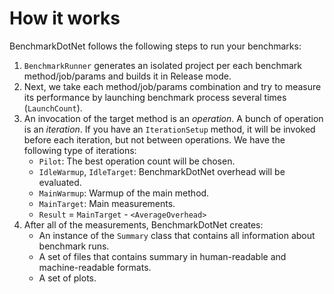 # How it works

BenchmarkDotNet follows the following steps to run your benchmarks:

1. `BenchmarkRunner` generates an isolated project per each benchmark method/job/params and builds it in Release mode.
2. Next, we take each method/job/params combination and try to measure its performance by launching benchmark process several times (`LaunchCount`).
3. An invocation of the target method is an *operation*. A bunch of operation is an *iteration*. If you have an `IterationSetup` method, it will be invoked before each iteration, 
but not between operations. We have the following type of iterations:
    * `Pilot`: The best operation count will be chosen.
    * `IdleWarmup`, `IdleTarget`: BenchmarkDotNet overhead will be evaluated.
    * `MainWarmup`: Warmup of the main method.
    * `MainTarget`: Main measurements.
    * `Result` = `MainTarget` - `<AverageOverhead>`
4. After all of the measurements, BenchmarkDotNet creates:
    * An instance of the `Summary` class that contains all information about benchmark runs.
    * A set of files that contains summary in human-readable and machine-readable formats.
    * A set of plots.

